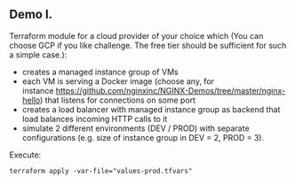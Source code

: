 ## Demo I.
Terraform module for a cloud provider of your choice which (You can choose GCP if you like challenge. The free tier should be sufficient for such a simple case.):
- creates a managed instance group of VMs
- each VM is serving a Docker image (choose any, for instance https://github.com/nginxinc/NGINX-Demos/tree/master/nginx-hello) that listens for connections on some port
- creates a load balancer with managed instance group as backend that load balances incoming HTTP calls to it
- simulate 2 different environments (DEV / PROD) with separate configurations (e.g. size of instance group in DEV = 2, PROD = 3).

Execute:

`terraform apply -var-file="values-prod.tfvars"`
